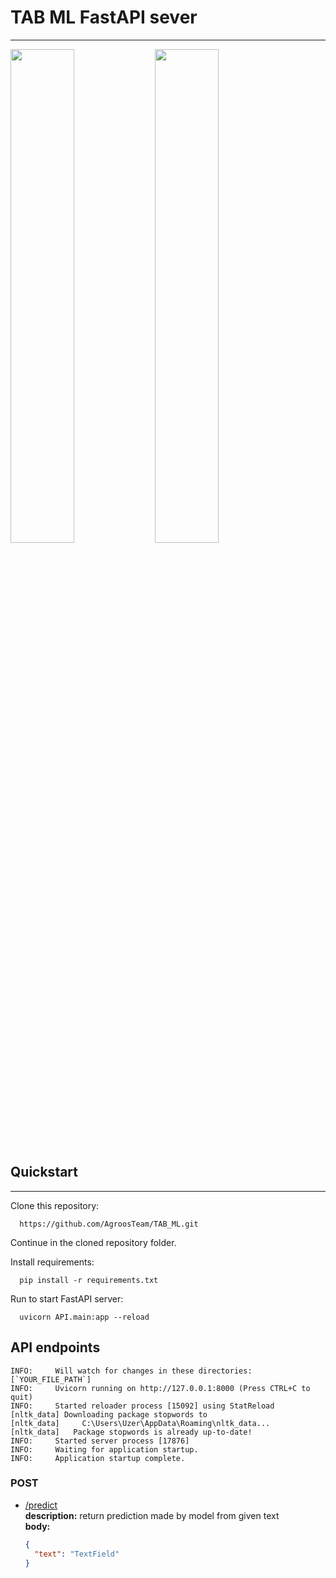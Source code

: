 # TAB ML FastAPI sever
***
[<img width="45%" src="https://img.shields.io/badge/python-3670A0?style=for-the-badge&logo=python&logoColor=ffdd54">](https://www.python.org/)
[<img width="45%" src="https://img.shields.io/badge/FastAPI-005571?style=for-the-badge&logo=fastapi">](https://fastapi.tiangolo.com/)
## Quickstart
***
Clone this repository:
```
  https://github.com/AgroosTeam/TAB_ML.git
```
Continue in the cloned repository folder.

Install requirements:
```
  pip install -r requirements.txt
```

Run to start FastAPI server:
```
  uvicorn API.main:app --reload
```

## API endpoints
```
INFO:     Will watch for changes in these directories: [`YOUR_FILE_PATH`]
INFO:     Uvicorn running on http://127.0.0.1:8000 (Press CTRL+C to quit)
INFO:     Started reloader process [15092] using StatReload
[nltk_data] Downloading package stopwords to
[nltk_data]     C:\Users\Uzer\AppData\Roaming\nltk_data...
[nltk_data]   Package stopwords is already up-to-date!
INFO:     Started server process [17876]
INFO:     Waiting for application startup.
INFO:     Application startup complete.
```
### POST
- [/predict]() <br>
  **description:** return prediction made by model from given text <br>
  **body:**
  ```json
  {
    "text": "TextField"
  }
  ```